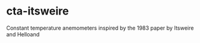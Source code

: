 # cta-itsweire
Constant temperature anemometers inspired by the 1983 paper by Itsweire and Helloand
